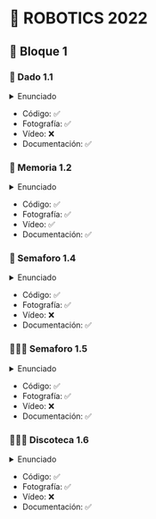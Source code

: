 # 🤖 ROBOTICS 2022

## 🦾 Bloque 1

### 🎲 Dado 1.1
<details>
    <summary>Enunciado</summary>
    <br>
    Habrá que simular un dado electrónicamente. Para ello, se utilizarán 3 LEDs y un pulsador.
    Inicialmente, todos los LEDs estarán apagados. Cuando se presione el pulsador, el sistema
    generará un número aleatorio entre 1 y 3. El número obtenido se mostrará al usuario
    encendiendo los LEDs. Los LEDs se deben situarse en línea, y deberán encenderse siempre de
    forma ordenada: primero los encendidos y luego los apagados, es decir, no mezclados.

</details>
<ul>
    <li> Código: ✅</li>
    <li> Fotografía: ✅</li>
    <li> Vídeo: ❌</li>
    <li> Documentación:  ✅</li>
</ul>

### 🧠 Memoria 1.2
<details>
    <summary>Enunciado</summary>
    <br>
    En este ejercicio se creará un juego como el «Simón». Como máximo deberá tener 3
    turnos, es decir, la secuencia más larga será de 5 colores. Sin embargo, esto tiene que ser
    modificable fácilmente a nivel de código (una variable), y mostrarlo en el vídeo.
    <br><br>
    Cuando iniciamos la aplicación se debe generar una secuencia aleatoria (de verdad y
    demostrada en el video). Esta secuencia comenzará con 3 opciones, que serán en función de la
    secuencia aleatoria que se obtuvo. Se recomiendo utilizar una estructura de datos, como puede ser array, para almacenar las secuencias. Por ejemplo, esta secuencia podría ser: Verde-RojoVerde, Verde-Verde-Verde, Rojo-Rojo-Rojo, Rojo-Verde-Verde, etc. Entre cada parpadeo se
    debe esperar un segundo. Tras esto, hay que esperar un par de segundos y comenzará el usuario
    a introducirla.<br><br>
    En este momento es cuando el usuario debe reproducir esa secuencia utilizando los
    pulsadores. Un pulsador se corresponderá al rojo y el otro al verde. Es decir, para «acertar» la
    secuencia Verde, Rojo, Verde el usuario deberá pulsar el pulsador asociado al verde una vez,
    después el pulsador asociado al rojo y tras esto el pulsador asociado al verde una vez. Cuando
    se pulse un pulsador, el LED asociado a ese pulsador se deberá iluminar.<br><br>
    Si el usuario realiza la acción correctamente, el juego sube de nivel. El incremento de nivel
    implica añadir un nuevo color generado aleatoriamente a la secuencia previa. Cada vez que el
    usuario acierta la combinación se vuelve a repetir la secuencia anterior añadiendo un parpadeo
    adicional para así ir aumentando la dificultad. ¡Ojo! Se añade un nuevo color a la secuencia
    previa, no hay que generar una nueva secuencia entera. Cuando llegué al final y el usuario
    obtenga la victoria, se mostrará un efecto de luz especial que indicará la victoria del usuario.<br><br>
    Si el usuario se equivoca y realiza una pulsación incorrecta, el juego finalizará, se mostrará
    un efecto de luz que indicará el fin de la partida (diferente al de la victoria) y se volverá a iniciar
    desde el principio. Se debe volver a generar una secuencia aleatoria inicial nueva.<br><br>
    Se debe dividir la funcionalidad del sistema en funciones. Si toda la lógica se encuentra en
    el método «loop», se restará la mitad de puntos, aunque el ejercicio esté bien.<br><br>
    ¡Cuidado! Los pulsadores necesitan de una resistencia, así que hay que añadirla, pues,
    en el caso de que quedaran conectadas directamente las corrientes positivas y negativa se haría
    un cortocircuito y se podría quemar la placa.<br><br>
    Atención: cuando se grabe el video, hay que mostrar tres secuencias/rondas, en dos
    partidas, una en la que funcione bien y otra partida en la que se falle en la segunda secuencia,
    para ver cómo se reinicia el juego. Habrá que mostrar varios inicios del primer turno para
    enseñar que el aleatorio se hizo correctamente. Si no, se descontarán puntos.

</details>
<ul>
    <li> Código: ✅</li>
    <li> Fotografía: ✅</li>
    <li> Vídeo: ✅</li>
    <li> Documentación:  ✅</li>
</ul>

### 🚥 Semaforo 1.4
<details>
    <summary>Enunciado</summary>
    <br>
    En este ejercicio hay que implementar un cruce con dos semáforos. Para ello, cuando un
    semáforo esté en verde, el otro estará en rojo. Después de un tiempo, el semáforo que está en
    verde tendrá que pasar a amarillo, y, tras unos segundos, a rojo. Tras una breve pausa para
    esperar a que los coches terminen de cruzar, el otro deberá de ponerse en verde y repetir el
    mismo proceso.

</details>
<ul>
    <li> Código: ✅</li>
    <li> Fotografía: ✅</li>
    <li> Vídeo: ❌</li>
    <li> Documentación:  ✅</li>
</ul>


### 🚥👨‍🦯 Semaforo 1.5
<details>
    <summary>Enunciado</summary>
    <br>
    Este ejercicio es una ampliación sobre el ejercicio anterior, cambiando algún componente
    y añadiendo un paso para peatones.<br><br>
    Habrá que cambiar los LEDs de los semáforos a LEDs RGB. Seguirá habiendo dos
    semáforos, pero solo uno tendrá paso para peatones.<br><br>
    Para el paso de peatones, habrá que utilizar el LED verde, el LED rojo, y el zumbador. El
    LED rojo estará encendido cuando el semáforo para coches correspondiente esté en verde.
    Cuando este esté en rojo, y después de un tiempo, para evitar atropellos, se encenderá el LED
    verde para peatones y el zumbador hará pitidos para que las personas ciegas sepan cuando
    cruzar. Cuando quede poco tiempo, el LED verde deberá de parpadear y los sonidos ir un poco
    más rápido. Una vez se ponga en rojo y tras unos segundos, se abrirá el tráfico a los coches en
    la vía correspondiente.


</details>
<ul>
    <li> Código: ✅</li>
    <li> Fotografía: ✅</li>
    <li> Vídeo: ❌</li>
    <li> Documentación:  ✅</li>
</ul>


### 🚥👨‍🦯 Discoteca 1.6
<details>
    <summary>Enunciado</summary>
    <br>
    Se tratará de hacer un sistema para que el DJ pueda cambiar las tonalidades de las luces y el volumen a su gusto. Para ello, se usarán dos potenciómetros.<br><br>
    Un potenciómetro controlará las luces, en nuestro caso, son LEDs RGB. Cuando esté en su valor mínimo, un LED RGB estará apagado y el otro estará iluminando con todos los colores a tope. Según se vaya creciendo el valor del potenciómetro, el LED RGB apagado irá encendiéndose, haciendo una escala de colores (arcoíris y de forma libre y comenzando en 000 y terminando los colores en 255) y el segundo LED hará justamente lo contrario. En el valor central del potenciómetro ambos LEDs RGB deberán de tener la misma tonalidad.<br><br>
    El segundo potenciómetro controlará las notas musicales. El valor mínimo no hará ruido y el máximo hará una de las notas más altas en la escala musical.<br><br>
    Como se necesitarán 7 salidas digitales PWM y en el Arduino UNO solo hay 6, hay tres posibilidades para hacer este ejercicio:<br><br>
        • Pedir prestada la plaza Arduino Mega.<br>
        • Usar un transistor.<br>
        • «Trampearlo» usando una salida para dos LEDs.<br>

</details>
<ul>
    <li> Código: ✅</li>
    <li> Fotografía: ✅</li>
    <li> Vídeo: ❌</li>
    <li> Documentación:  ✅</li>
</ul>
